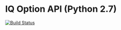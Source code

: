 # IQ Option API (Python 2.7)
[![Build Status](https://travis-ci.org/n1nj4z33/iqoption_api.png)](https://travis-ci.org/n1nj4z33/iqoption_api)
